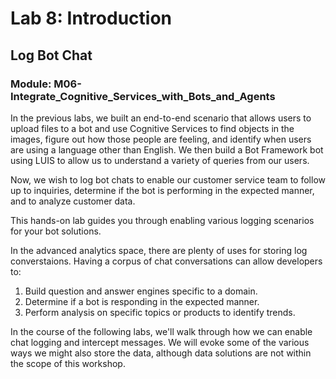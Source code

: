 # Lab 8: Introduction

## Log Bot Chat

### Module: M06-Integrate_Cognitive_Services_with_Bots_and_Agents

In the previous labs, we built an end-to-end scenario that allows users to upload files to a bot and use Cognitive Services to find objects in the images, figure out how those people are feeling, and identify when users are using a language other than English. We then build a Bot Framework bot using LUIS to allow us to understand a variety of queries from our users.

Now, we wish to log bot chats to enable our customer service team to follow up to inquiries, determine if the bot is performing in the expected manner, and to analyze customer data.

This hands-on lab guides you through enabling various logging scenarios for your bot solutions.

In the advanced analytics space, there are plenty of uses for storing log converstaions. Having a corpus of chat conversations can allow developers to:
1. Build question and answer engines specific to a domain.
2. Determine if a bot is responding in the expected manner.
3. Perform analysis on specific topics or products to identify trends.

In the course of the following labs, we'll walk through how we can enable chat logging and intercept messages. We will evoke some of the various ways we might also store the data, although data solutions are not within the scope of this workshop.


